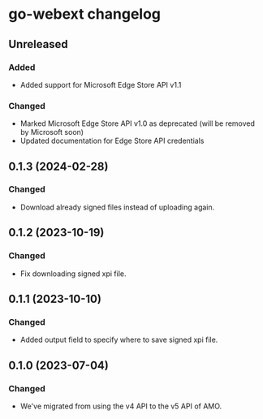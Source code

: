 # go-webext changelog

## Unreleased

### Added
- Added support for Microsoft Edge Store API v1.1

### Changed
- Marked Microsoft Edge Store API v1.0 as deprecated (will be removed by Microsoft soon)
- Updated documentation for Edge Store API credentials

## 0.1.3 (2024-02-28)

### Changed
- Download already signed files instead of uploading again.

## 0.1.2 (2023-10-19)

### Changed
- Fix downloading signed xpi file.

## 0.1.1 (2023-10-10)

### Changed
- Added output field to specify where to save signed xpi file.

## 0.1.0 (2023-07-04)

### Changed
- We've migrated from using the v4 API to the v5 API of AMO.
